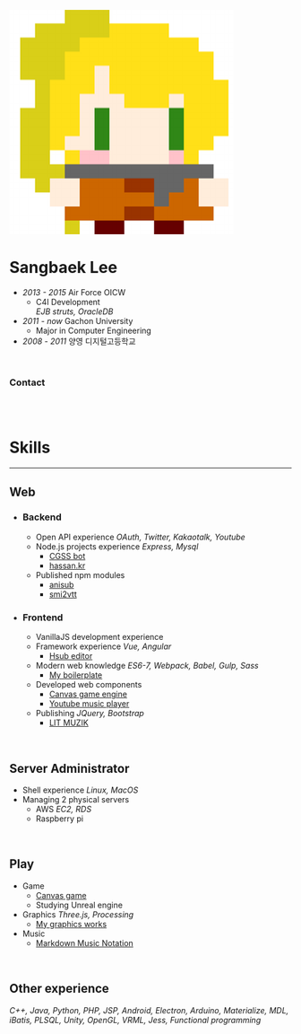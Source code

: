 
[![avatar](img/avatar.png)](https://github.com/nupamore)

# Sangbaek Lee
- *2013 - 2015* Air Force OICW
  - C4I Development  
    *EJB struts, OracleDB*
- *2011 - now* Gachon University
  - Major in Computer Engineering
- *2008 - 2011* 양영 디지털고등학교

<br>

### Contact
[<i class="fa fa-github-alt fa-lg" aria-hidden="true" title="Github"></i>](https://github.com/nupamore)
[<i class="fa fa-twitter fa-lg" aria-hidden="true" title="Twitter"></i>](https://twitter.com/nupamoreP)
[<i class="fa fa-rss fa-lg" aria-hidden="true" title="Blog"></i>](http://blog.naver.com/lsb522)
[<i class="fa fa-envelope fa-lg" aria-hidden="true" title="Gmail"></i>](mailto:nupamore@gmail.com)



<br><!-- split --><br>



# Skills
---
## Web
- ### Backend
  - Open API experience *OAuth, Twitter, Kakaotalk, Youtube*
  - Node.js projects experience *Express, Mysql*
    - [CGSS bot](https://github.com/nupamore/cgss-yellowid)
    - [hassan.kr](http://hassan.kr/)
  - Published npm modules
    - [anisub](https://www.npmjs.com/package/anisub)
    - [smi2vtt](https://www.npmjs.com/package/smi2vtt)

- ### Frontend
  - VanillaJS development experience
  - Framework experience *Vue, Angular*
    - [Hsub editor](https://github.com/nupamore/Hsub-Editor)
  - Modern web knowledge *ES6-7, Webpack, Babel, Gulp, Sass*
    - [My boilerplate](https://github.com/nupamore/my-style/tree/master/javascript/boilerplate)
  - Developed web components
    - [Canvas game engine](https://github.com/MCStudy/MCS-Engine)
    - [Youtube music player](https://github.com/nupamore/youtube-music-player)
  - Publishing *JQuery, Bootstrap*
    - [LIT MUZIK](http://litmuzik.com/)

<br>

## Server Administrator
- Shell experience *Linux, MacOS*
- Managing 2 physical servers
  - AWS *EC2, RDS*
  - Raspberry pi

<br>

## Play
- Game
  - [Canvas game](https://github.com/MCStudy/findTheSun)
  - Studying Unreal engine
- Graphics *Three.js, Processing*
  - [My graphics works](https://github.com/nupamore/graphics)
- Music
  - [Markdown Music Notation](http://nupamore.github.io/Markdown-Music-Notation/examples/)

<br>

## Other experience
*C++, Java, Python, PHP, JSP,
Android, Electron, Arduino,
Materialize, MDL,
iBatis, PLSQL,
Unity, OpenGL, VRML,
Jess, Functional programming*
